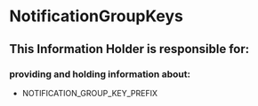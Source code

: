 # NotificationGroupKeys
## This Information Holder is responsible for:
### providing and holding information about: 
* NOTIFICATION_GROUP_KEY_PREFIX
